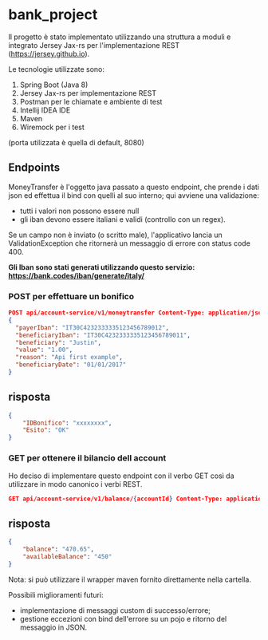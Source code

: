 # bank_project

Il progetto è stato implementato utilizzando una struttura a moduli e integrato Jersey Jax-rs per l'implementazione REST (https://jersey.github.io).

Le tecnologie utilizzate sono:

1. Spring Boot (Java 8)
2. Jersey Jax-rs per implementazione REST
3. Postman per le chiamate e ambiente di test
4. Intellij IDEA IDE
5. Maven
6. Wiremock per i test

(porta utilizzata è quella di default, 8080)
## Endpoints
MoneyTransfer è l'oggetto java passato a questo endpoint, che prende i dati json ed effettua il bind con quelli al suo interno; qui avviene una validazione:
* tutti i valori non possono essere null
* gli iban devono essere italiani e validi (controllo con un regex).

Se un campo non è inviato (o scritto male), l'applicativo lancia un ValidationException che ritornerà un messaggio di errore con status code 400.

**Gli Iban sono stati generati utilizzando questo servizio: https://bank.codes/iban/generate/italy/**
### POST per effettuare un bonifico 
```json
POST api/account-service/v1/moneytransfer Content-Type: application/json
{
  "payerIban": "IT30C4232333335123456789012",
  "beneficiaryIban": "IT30C4232333335123456789011",
  "beneficiary": "Justin",
  "value": "1.00",
  "reason": "Api first example",
  "beneficiaryDate": "01/01/2017"
}
```

## risposta
```json
{
    "IDBonifico": "xxxxxxxx",
    "Esito": "OK"
}
```
### GET per ottenere il bilancio dell account 
Ho deciso di implementare questo endpoint con il verbo GET così da utilizzare in modo canonico i verbi REST.
```json
GET api/account-service/v1/balance/{accountId} Content-Type: application/json
```
## risposta
```json
{
    "balance": "470.65",
    "availableBalance": "450"
}
```


Nota: si può utilizzare il wrapper maven fornito direttamente nella cartella.

Possibili miglioramenti futuri: 
* implementazione di messaggi custom di successo/errore; 
* gestione eccezioni con bind dell'errore su un pojo e ritorno del messaggio in JSON.
